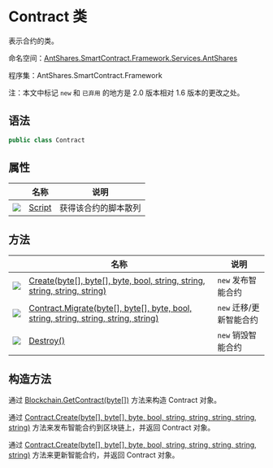 # Contract 类

表示合约的类。

命名空间：[AntShares.SmartContract.Framework.Services.AntShares](../AntShares.md)

程序集：AntShares.SmartContract.Framework

注：本文中标记 `new` 和 `已弃用` 的地方是 2.0 版本相对 1.6 版本的更改之处。

## 语法

```c#
public class Contract
```

## 属性

|                                          | 名称                           | 说明         |
| ---------------------------------------- | ---------------------------- | ---------- |
| ![](https://i-msdn.sec.s-msft.com/dynimg/IC74937.jpeg) | [Script](Contract/Script.md) | 获得该合约的脚本散列 |

## 方法

|                                          | 名称                                       | 说明              |
| ---------------------------------------- | ---------------------------------------- | --------------- |
| ![](https://i-msdn.sec.s-msft.com/dynimg/IC91302.jpeg) | [Create(byte[], byte[], byte, bool, string, string, string, string, string)](Contract/Create.md) | `new` 发布智能合约    |
| ![](https://i-msdn.sec.s-msft.com/dynimg/IC91302.jpeg) | [Contract.Migrate(byte[], byte[], byte, bool, string, string, string, string, string)](Contract/Migrate.md) | `new` 迁移/更新智能合约 |
| ![](https://i-msdn.sec.s-msft.com/dynimg/IC91302.jpeg) | [Destroy()](Contract/Destroy.md)         | `new` 销毁智能合约    |

## 构造方法

通过 [Blockchain.GetContract(byte[])](Blockchain/GetContract.md) 方法来构造 Contract 对象。

通过 [Contract.Create(byte[], byte[], byte, bool, string, string, string, string, string)](Contract/Create.md) 方法来发布智能合约到区块链上，并返回 Contract 对象。

通过 [Contract.Create(byte[], byte[], byte, bool, string, string, string, string, string)](Contract/Create.md) 方法来更新智能合约，并返回 Contract 对象。